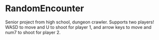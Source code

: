 # RandomEncounter
Senior project from high school, dungeon crawler. Supports two players! WASD to move and U to shoot for player 1, and arrow keys to move and num7 to shoot for player 2.
